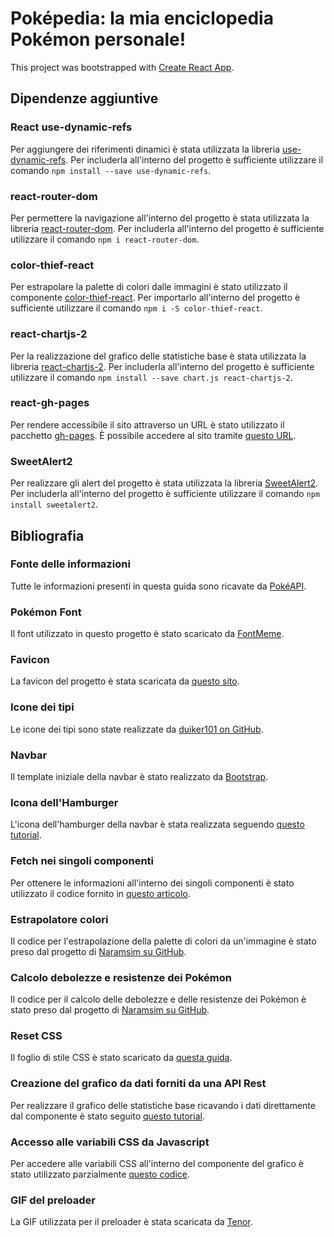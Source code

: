 # Poképedia: la mia enciclopedia Pokémon personale!

This project was bootstrapped with [Create React App](https://github.com/facebook/create-react-app).

## Dipendenze aggiuntive

### React use-dynamic-refs
Per aggiungere dei riferimenti dinamici è stata utilizzata la libreria [use-dynamic-refs](https://www.npmjs.com/package/use-dynamic-refs).
Per includerla all'interno del progetto è sufficiente utilizzare il comando `npm install --save use-dynamic-refs`.

### react-router-dom
Per permettere la navigazione all'interno del progetto è stata utilizzata la libreria [react-router-dom](https://www.npmjs.com/package/react-router-dom).
Per includerla all'interno del progetto è sufficiente utilizzare il comando `npm i react-router-dom`.

### color-thief-react
Per estrapolare la palette di colori dalle immagini è stato utilizzato il componente [color-thief-react](https://www.npmjs.com/package/color-thief-react).
Per importarlo all'interno del progetto è sufficiente utilizzare il comando `npm i -S color-thief-react`.

### react-chartjs-2
Per la realizzazione del grafico delle statistiche base è stata utilizzata la libreria [react-chartjs-2](https://react-chartjs-2.js.org/).
Per includerla all'interno del progetto è sufficiente utilizzare il comando `npm install --save chart.js react-chartjs-2`.

### react-gh-pages
Per rendere accessibile il sito attraverso un URL è stato utilizzato il pacchetto [gh-pages](https://github.com/gitname/react-gh-pages?tab=readme-ov-file).
È possibile accedere al sito tramite [questo URL](https://mgarello.github.io/Pokepedia).

### SweetAlert2
Per realizzare gli alert del progetto è stata utilizzata la libreria [SweetAlert2](https://sweetalert2.github.io/).
Per includerla all'interno del progetto è sufficiente utilizzare il comando `npm install sweetalert2`.

## Bibliografia

### Fonte delle informazioni
Tutte le informazioni presenti in questa guida sono ricavate da [PokéAPI](https://pokeapi.co/).

### Pokémon Font
Il font utilizzato in questo progetto è stato scaricato da [FontMeme](https://fontmeme.com/fonts/pokemon-font/).

### Favicon
La favicon del progetto è stata scaricata da [questo sito](https://www.pngall.com/it/pokeball-png/download/40234).

### Icone dei tipi
Le icone dei tipi sono state realizzate da [duiker101 on GitHub](https://github.com/duiker101/pokemon-type-svg-icons).

### Navbar
Il template iniziale della navbar è stato realizzato da [Bootstrap](https://getbootstrap.com/docs/4.0/examples/navbars/).

### Icona dell'Hamburger
L'icona dell'hamburger della navbar è stata realizzata seguendo [questo tutorial](https://youtu.be/XLHdF7z77YU?si=Ecis-LxWlXBGOV42).

### Fetch nei singoli componenti
Per ottenere le informazioni all'interno dei singoli componenti è stato utilizzato il codice fornito in [questo articolo](https://dev.to/johnpaulada/synchronous-fetch-with-asyncawait).

### Estrapolatore colori
Il codice per l'estrapolazione della palette di colori da un'immagine è stato preso dal progetto di [Naramsim su GitHub](https://github.com/Naramsim/Colosseum/blob/master/src/scripts/helpers/getColors.js).

### Calcolo debolezze e resistenze dei Pokémon
Il codice per il calcolo delle debolezze e delle resistenze dei Pokémon è stato preso dal progetto di [Naramsim su GitHub](https://github.com/Naramsim/Colosseum/blob/master/src/scripts/helpers/getMultipliers.js).

### Reset CSS
Il foglio di stile CSS è stato scaricato da [questa guida](https://html5doctor.com/html-5-reset-stylesheet/).

### Creazione del grafico da dati forniti da una API Rest
Per realizzare il grafico delle statistiche base ricavando i dati direttamente dal componente è stato seguito [questo tutorial](https://www.youtube.com/watch?v=yOousFGfmZc).

### Accesso alle variabili CSS da Javascript
Per accedere alle variabili CSS all'interno del componente del grafico è stato utilizzato parzialmente [questo codice](https://codepen.io/kurkle/pen/KKpaYwx).

### GIF del preloader
La GIF utilizzata per il preloader è stata scaricata da [Tenor](https://tenor.com/en-GB/view/pokemon-gif-21691408).